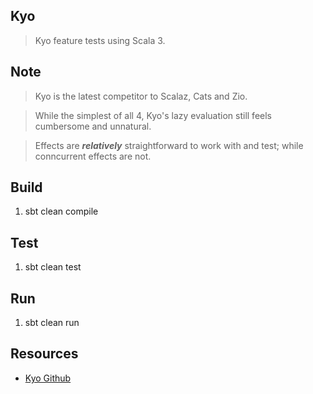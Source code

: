 Kyo
---
>Kyo feature tests using Scala 3.

Note
----
>Kyo is the latest competitor to Scalaz, Cats and Zio.

>While the simplest of all 4, Kyo's lazy evaluation still feels cumbersome and unnatural.

>Effects are ***relatively*** straightforward to work with and test; while conncurrent effects are not.

Build
-----
1. sbt clean compile

Test
----
1. sbt clean test

Run
---
1. sbt clean run

Resources
---------
* [Kyo Github](https://github.com/getkyo/kyo#)